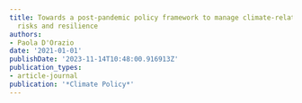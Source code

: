 ```yaml
---
title: Towards a post-pandemic policy framework to manage climate-related financial
  risks and resilience
authors:
- Paola D'Orazio
date: '2021-01-01'
publishDate: '2023-11-14T10:48:00.916913Z'
publication_types:
- article-journal
publication: '*Climate Policy*'
---
```

